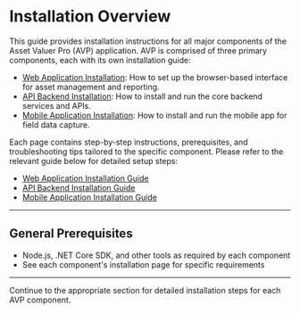 # Installation Overview

This guide provides installation instructions for all major components of the Asset Valuer Pro (AVP) application. AVP is comprised of three primary components, each with its own installation guide:

- [Web Application Installation](./web/index.md): How to set up the browser-based interface for asset management and reporting.
- [API Backend Installation](./api-backend/index.md): How to install and run the core backend services and APIs.
- [Mobile Application Installation](./mobile/index.md): How to install and run the mobile app for field data capture.

Each page contains step-by-step instructions, prerequisites, and troubleshooting tips tailored to the specific component. Please refer to the relevant guide below for detailed setup steps:

- [Web Application Installation Guide](./web/index.md)
- [API Backend Installation Guide](./api-backend/index.md)
- [Mobile Application Installation Guide](./mobile/index.md)

---

## General Prerequisites
- Node.js, .NET Core SDK, and other tools as required by each component
- See each component's installation page for specific requirements

---

Continue to the appropriate section for detailed installation steps for each AVP component.
